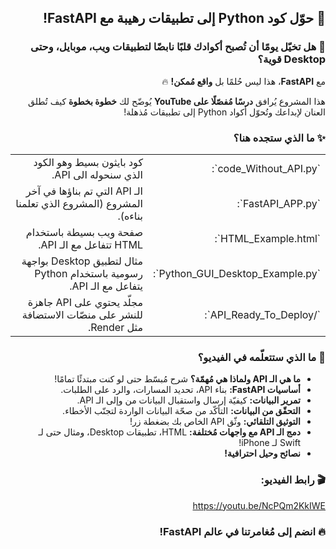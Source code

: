
<div dir="rtl">

## 🚀 حوّل كود Python إلى تطبيقات رهيبة مع FastAPI!

### 🤯 هل تخيّل يومًا أن تُصبح أكوادك قلبًا نابضًا لتطبيقات ويب، موبايل، وحتى Desktop قوية؟

مع **FastAPI**، هذا ليس حُلمًا بل **واقع مُمكن!** 🔥

هذا المشروع يُرافق **درسًا مُفصّلًا على YouTube** يُوضّح لك **خطوة بخطوة** كيف تُطلق العنان لإبداعك وتُحوّل أكواد Python إلى تطبيقات مُذهلة! 

### ✨ ما الذي ستجده هنا؟

<table dir="rtl" align="center">
  <tr>
    <td>`code_Without_API.py`:</td>
    <td>كود بايثون بسيط وهو الكود الذي سنحوله الى API. </td>
  </tr>
  <tr>
    <td>`FastAPI_APP.py`:</td>
    <td>الـ API التي تم بناؤها في آخر المشروع (المشروع الذي تعلمنا بناءه).</td>
  </tr>
  <tr>
    <td>`HTML_Example.html`:</td>
    <td>صفحة  ويب  بسيطة  باستخدام  HTML  تتفاعل  مع  الـ API. </td>
  </tr>
  <tr>
    <td>`Python_GUI_Desktop_Example.py`:</td>
    <td>مثال  لتطبيق  Desktop  بواجهة  رسومية  باستخدام  Python  يتفاعل  مع  الـ API.</td>
  </tr>
  <tr>
    <td>`/API_Ready_To_Deploy`:</td>
    <td>مجلّد  يحتوي  على  API  جاهزة  للنشر  على  منصّات  الاستضافة  مثل  Render. </td>
  </tr>
</table>
<div dir="rtl">




### 💪 ما الذي ستتعلّمه في الفيديو؟

*   **ما هي الـ API ولماذا هي مُهمّة؟**  شرح مُبسّط حتى لو كنت مبتدئًا تمامًا!
*   **أساسيات FastAPI:** بناء API، تحديد المسارات، والرد على الطلبات.
*   **تمرير البيانات:**  كيفيّة  إرسال  واستقبال  البيانات  من  وإلى  الـ API.
*   **التحقّق من البيانات:**   التأكّد  من  صحّة  البيانات  الواردة  لتجنّب  الأخطاء.
*   **التوثيق التلقائي:**   وثّق API الخاص بك بضغطة زر!
*   **دمج الـ API مع واجهات مُختلفة:**   HTML،  تطبيقات  Desktop،  ومثال حتى لـ  Swift  لـ iPhone!
*   **نصائح وحيل احترافية!** 

### 🎬 رابط الفيديو:

https://youtu.be/NcPQm2KkIWE

### 🔥 انضم إلى مُغامرتنا في عالم FastAPI! 

</div>
</div>


